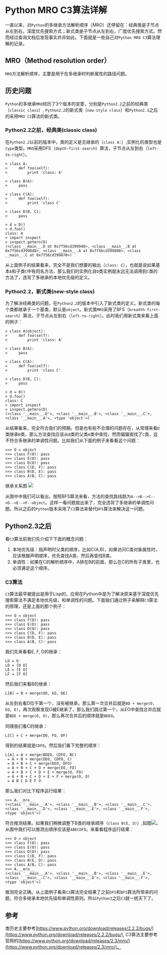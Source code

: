 # Python MRO C3算法详解

一直以来，对`Python`的多继承方法解析顺序（MRO）还停留在：经典类是子节点从左到右，深度优先搜索方式；新式类是子节点从左到右，广度优先搜索方式。然而经过查询文档后发现事实并非如此。下面就是一些自己对`Python MRO C3`算法理解的记录。

## MRO（Method resolution order）

`MRO`方法解析顺序，主要是用于在多继承时判断属性的路径问题。

## 历史问题

`Python`的多继承`MRO`经历了3个版本的变更，分别是`Python2.2`之前的经典类（`classic class`）, `Python2.2`的新式类（`new-style class`）和`Python2.3`之后的采用`MRO C3`算法的新式类。

### Python2.2之前，经典类(classic class)

在`Python2.2`以前的版本中，类的定义是无继承的（`class A:`）,实例化的类型也是`type`类型。`MRO`采用DFS（`depth-first-search`）算法，子节点从左到右（`left-to-right`）。

    > class A:
    >     def foo(self):
    >         print 'class: A'

    > class B(A):
    >     pass

    > class C(A):
    >     def foo(self):
    >         print 'class C'

    > class D(B, C):
    >     pass

    > d = D()
    > d.foo()
    class: A
    > import inspect
    > inspect.getmro(D)
    (<class __main__.D at 0x7f56cd399940>, <class __main__.B at 0x7f56cd3998d8>, <class __main__.A at 0x7f56cd399808>, <class __main__.C at 0x7f56cd399870>)

从上面例子的结果看来，完全不是我们想要的输出（`class: C`），也就是说如果基本`A`和子类`C`中有同名方法，那么我们的实例化自`D`类实例就永远无法调用到`C`类的方法了，违背了多继承的本地优先级的定义。

### Python2.2，新式类(new-style class)

为了解决经典类的问题，在`Python2.2`的版本中引入了新式类的定义。新式类的每个类都继承于一个基类，默认是`object`。新式类`MRO`采用了BFS（`breadth-first-search`）算法，子节点从左到右（`left-to-right`）。此时我们用新式类来看上面的例子：

    > class A(object):
    >     def foo(self):
    >         print 'class: A'

    > class B(A):
    >     pass

    > class C(A):
    >     def foo(self):
    >         print 'class C'

    > class D(B, C):
    >     pass

    > d = D()
    > d.foo()
    class: C
    > import inspect
    > inspect.getmro(D)
    (<class '__main__.D'>, <class '__main__.B'>, <class '__main__.C'>, <class '__main__.A'>, <type 'object'>)

从结果看来，完全符合我们的预期。但是也有些不合理的问题存在，从常理来看`D`类继承`B`类，那么方法查找应该从`B`类的父类`A`类中查找，然而偏偏查找了`C`类，这不符合多继承的单调性问题。比如我们从下面的例子来看看这个问题：

    >>> O = object
    >>> class F(O): pass
    >>> class E(O): pass
    >>> class D(O): pass
    >>> class C(D, F): pass
    >>> class B(D, E): pass
    >>> class A(B, C): pass

继承关系图 ![](http://7xrszf.com1.z0.glb.clouddn.com/class_a.png)

从图中中我们可以看出，按照BFS算法来看，方法的查找路线路为`A-->B-->C-->D-->E-->F--object`。这样一看问题就出来了，完全违背了多继承的单调性问题。所以之后的`Python`版本采用了`C3`算法来替代`BFS`算法来解决这一问题。

## Python2.3之后

看`C3`算法前我们先介绍下下面的概念问题：

1. 本地优先级：指声明时父类的顺序，比如C(A,B)，如果访问C类对象属性时，应该根据声明顺序，优先查找A类，然后再查找B类。
2. 单调性：如果在C的解析顺序中，A排在B的前面，那么在C的所有子类里，也必须满足这个顺序。

### C3算法

`C3`算法最早被提出是用于Lisp的，应用在Python中是为了解决原来基于深度优先搜索算法不满足本地优先级，和单调性的问题。下面我们通过例子来解释`C3`算法的原理，还是上面的那个例子：

    >>> O = object
    >>> class F(O): pass
    >>> class E(O): pass
    >>> class D(O): pass
    >>> class C(D, F): pass
    >>> class B(D, E): pass
    >>> class A(B, C): pass

我们先来看看E, F, D的继承：

    LO = O
    LD = [D O]
    LE = [E O]
    LF = [F O]

然后我们来看B的继承：

    L[B] = B + merge(DO, EO, DE)

从左到右看D位于第一个，没有被继承，那么第一次合并后就是`BD + merge(O, EO, E)`，再次观察发现O被E继承了，那么我们跳过第一个，从EO中查找合并后就是`BDE + merge(O, O)`，那么再次合并后的顺序就是`BDEO`。

同理我们看C的继承：

    L[C] = C + merge(DO, FO, DF)

得到的结果就是`CDFO`。然后我们看下完整的顺序：

    L[A] = A + merge(BDEO, CDFO, BC)
     = A + B + merge(DEO, CDFO, C)
     = A + B + C + merge(DEO, DFO)
     = A + B + C + D + merge(EO, FO)
     = A + B + C + D + E + merge(O, FO)
     = A + B + C + D + E + F + merge(O, O)
     = A B C D E F O

那么我们对比下程序运行结果：

    >>> A.__mro__
    (<class '__main__.A'>, <class '__main__.B'>, <class '__main__.C'>, <class '__main__.D'>, <class '__main__.E'>, <class '__main__.F'>, <type 'object'>)

符合推测结果。如果我们稍微调整下B类的继承顺序（`class B(E, D)`）,如图![](http://7xrszf.com1.z0.glb.clouddn.com/class_a.png)。从图中我们可以推测出顺序应该是`ABECDFO`。来看看程序运行结果：

    >>> O = object
    >>> class F(O): pass
    >>> class E(O): pass
    >>> class D(O): pass
    >>> class C(D, F): pass
    >>> class B(E, D): pass
    >>> class A(B, C): pass
    >>> A.__mro__
    (<class '__main__.A'>, <class '__main__.B'>, <class '__main__.E'>, <class '__main__.C'>, <class '__main__.D'>, <class '__main__.F'>, <type 'object'>)

推测完全正确。从上面例子看来`C3`算法完全结果了之前`DFS`和`BFS`算法所带来的问题，符合多继承本地优先级和单调性原则。所以`Python3`之后`C3`就一统天下了。

## 参考

类历史主要参考[https://www.python.org/download/releases/2.2.2/bugs/](https://www.python.org/download/releases/2.2.2/bugs/), C3算法主要参考官网的[https://www.python.org/download/releases/2.3/mro/](https://www.python.org/download/releases/2.3/mro/)。
